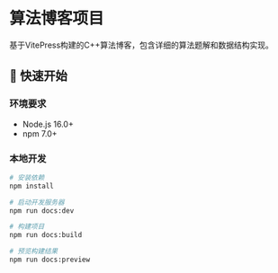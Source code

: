 # 算法博客项目

基于VitePress构建的C++算法博客，包含详细的算法题解和数据结构实现。

## 🚀 快速开始

### 环境要求
- Node.js 16.0+
- npm 7.0+

### 本地开发
```bash
# 安装依赖
npm install

# 启动开发服务器
npm run docs:dev

# 构建项目
npm run docs:build

# 预览构建结果
npm run docs:preview